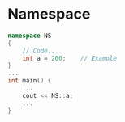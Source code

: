 # Namespace
```cpp
namespace NS
{
	// Code..
	int a = 200;	// Example
}
...
int main() {
	...
	cout << NS::a;
	...
}
```

<!--stackedit_data:
eyJoaXN0b3J5IjpbMTAyMDk2OTgwNV19
-->